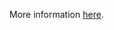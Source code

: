 More information [here](https://docs.prismacloud.io/en/enterprise-edition/policy-reference/aws-policies/aws-networking-policies/ensure-that-elb-is-cross-zone-load-balancing-enabled).
